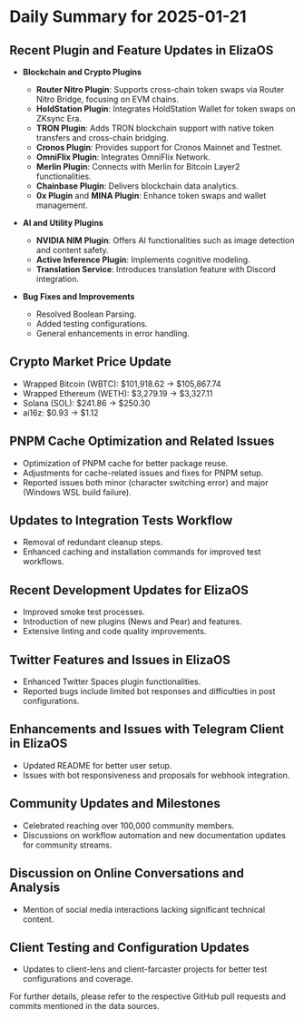# Daily Summary for 2025-01-21

## Recent Plugin and Feature Updates in ElizaOS
- **Blockchain and Crypto Plugins**
  - **Router Nitro Plugin**: Supports cross-chain token swaps via Router Nitro Bridge, focusing on EVM chains.
  - **HoldStation Plugin**: Integrates HoldStation Wallet for token swaps on ZKsync Era.
  - **TRON Plugin**: Adds TRON blockchain support with native token transfers and cross-chain bridging.
  - **Cronos Plugin**: Provides support for Cronos Mainnet and Testnet.
  - **OmniFlix Plugin**: Integrates OmniFlix Network.
  - **Merlin Plugin**: Connects with Merlin for Bitcoin Layer2 functionalities.
  - **Chainbase Plugin**: Delivers blockchain data analytics.
  - **0x Plugin** and **MINA Plugin**: Enhance token swaps and wallet management.

- **AI and Utility Plugins**
  - **NVIDIA NIM Plugin**: Offers AI functionalities such as image detection and content safety.
  - **Active Inference Plugin**: Implements cognitive modeling.
  - **Translation Service**: Introduces translation feature with Discord integration.

- **Bug Fixes and Improvements**
  - Resolved Boolean Parsing.
  - Added testing configurations.
  - General enhancements in error handling.

## Crypto Market Price Update
- Wrapped Bitcoin (WBTC): $101,918.62 → $105,867.74
- Wrapped Ethereum (WETH): $3,279.19 → $3,327.11
- Solana (SOL): $241.86 → $250.30
- ai16z: $0.93 → $1.12

## PNPM Cache Optimization and Related Issues
- Optimization of PNPM cache for better package reuse.
- Adjustments for cache-related issues and fixes for PNPM setup.
- Reported issues both minor (character switching error) and major (Windows WSL build failure).

## Updates to Integration Tests Workflow
- Removal of redundant cleanup steps.
- Enhanced caching and installation commands for improved test workflows.

## Recent Development Updates for ElizaOS
- Improved smoke test processes.
- Introduction of new plugins (News and Pear) and features.
- Extensive linting and code quality improvements.

## Twitter Features and Issues in ElizaOS
- Enhanced Twitter Spaces plugin functionalities.
- Reported bugs include limited bot responses and difficulties in post configurations.

## Enhancements and Issues with Telegram Client in ElizaOS
- Updated README for better user setup.
- Issues with bot responsiveness and proposals for webhook integration.

## Community Updates and Milestones
- Celebrated reaching over 100,000 community members.
- Discussions on workflow automation and new documentation updates for community streams.

## Discussion on Online Conversations and Analysis
- Mention of social media interactions lacking significant technical content.

## Client Testing and Configuration Updates
- Updates to client-lens and client-farcaster projects for better test configurations and coverage.

For further details, please refer to the respective GitHub pull requests and commits mentioned in the data sources.
